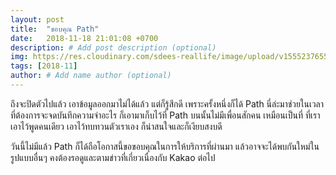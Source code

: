 ```yaml
---
layout: post
title:  "ขอบคุณ Path"
date:   2018-11-18 21:01:08 +0700
description: # Add post description (optional)
img: https://res.cloudinary.com/sdees-reallife/image/upload/v1555237655/Screenshot_20181117-205319.png # Add image post (optional)
tags: [2018-11]
author: # Add name author (optional)
---
```

ถึงจะปิดตัวไปแล้ว เอาข้อมูลออกมาไม่ได้แล้ว แต่ก็รู้สึกดี เพราะครั้งหนึ่งก็ได้ Path นี่ล่ะมาช่วยในเวลาที่ต้องการจะจดบันทึกความจำอะไร ก็เอามาเก็บไว้ที่ Path บนนั้นไม่มีเพื่อนสักคน เหมือนเป็นที่ ที่เราเอาไว้พูดคนเดียว เอาไว้ทบทวนตัวเราเอง ก็น่าสนใจและก็เงียบสงบดี

วันนี้ไม่มีแล้ว Path ก็ได้ถือโอกาสนี้ขอขอบคุณในการให้บริการที่ผ่านมา แล้วอาจจะได้พบกันใหม่ในรูปแบบอื่นๆ คงต้องรอดูและตามข่าวที่เกี่ยวเนื่องกับ Kakao ต่อไป
